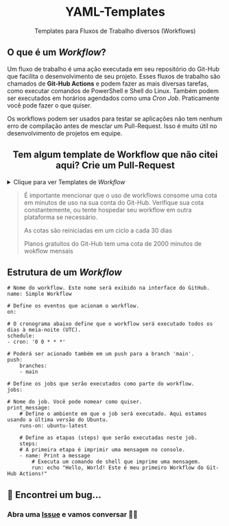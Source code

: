 <h1 align=center> YAML-Templates</h1>
<p align=center>Templates para Fluxos de Trabalho diversos (Workflows)</p>

## O que é um _Workflow_?
Um fluxo de trabalho é uma ação executada em seu repositório do Git-Hub que facilita o desenvolvimento de seu projeto. 
Esses fluxos de trabalho são chamados de **Git-Hub Actions** e podem fazer as mais diversas tarefas, como executar comandos de PowerShell e Shell do Linux. Também podem ser executados em horários agendados como uma _Cron Job_. Praticamente você pode fazer o que quiser.

Os workflows podem ser usados para testar se aplicações não tem nenhum erro de compilação antes de mesclar um Pull-Request. Isso é muito útil no desenvolvimento de projetos em equipe.
<h2 align=center>Tem algum template de Workflow que não citei aqui? Crie um Pull-Request</h2>

<details><summary>Clique para ver Templates de <i>Workflow</i></summary>

- ### [Build de aplicação Flutter para Android](https://github.com/ThiagoSousa81/YAML-Templates/blob/main/android%20Flutter%20project.yml)
- ### [Build de aplicação Flutter para IOS](https://github.com/ThiagoSousa81/YAML-Templates/blob/main/ios%20Flutter%20project.yml)
- ### [Build de aplicação Ionic para Android](https://github.com/ThiagoSousa81/YAML-Templates/blob/main/android%20Ionic%20project.yml)
- ### [Build de aplicação Ionic para IOS](https://github.com/ThiagoSousa81/YAML-Templates/blob/main/ios%20Ionic%20project.yml)
- ### [Deploy de arquivos por FTP](https://github.com/ThiagoSousa81/YAML-Templates/blob/main/deploy%20FTP.yml)
- ### [Build de Aplicações .NET C#](https://github.com/ThiagoSousa81/YAML-Templates/blob/main/desktop%20.NET%20Core.yml)
- ### [Build de Aplicações C com GCC](https://github.com/ThiagoSousa81/YAML-Templates/blob/main/desktop%20GCC.yml)
- ### [Build de Projetos do Raspberry Pi Pico com Pico SDK](https://github.com/ThiagoSousa81/YAML-Templates/blob/main/RaspberryPi%20Pico%20W%20Pico%20SDK.yml) 
- ### [Personalizar um botão de arrecadação de fundos no seu repositório ](https://github.com/ThiagoSousa81/YAML-Templates/blob/main/FUNDING.yml)
- ### [Gerar binário executável de script Shell](https://github.com/ThiagoSousa81/YAML-Templates/blob/main/desktop%20sh%20to%20BIN.yml)
- ### [Gerar executável de script do PowerShell](https://github.com/ThiagoSousa81/YAML-Templates/blob/main/desktop%20ps1%20to%20exe.yml)

</details>

> É importante mencionar que o uso de workflows consome uma cota em minutos de uso na sua conta do Git-Hub. Verifique sua cota constantemente, ou tente hospedar seu workflow em outra plataforma se necessário. 
>
> As cotas são reiniciadas em um ciclo a cada 30 dias
>
> Planos gratuitos do Git-Hub tem uma cota de 2000 minutos de wokflow mensais

## Estrutura de um _Workflow_

    # Nome do workflow. Este nome será exibido na interface do GitHub.
    name: Simple Workflow

    # Define os eventos que acionam o workflow.
    on:

    # O cronograma abaixo define que o workflow será executado todos os dias à meia-noite (UTC).
    schedule:
    - cron: '0 0 * * *'

    # Poderá ser acionado também em um push para a branch 'main'.
    push:
        branches:
        - main

    # Define os jobs que serão executados como parte do workflow.
    jobs:
    
    # Nome do job. Você pode nomear como quiser.
    print_message:
        # Define o ambiente em que o job será executado. Aqui estamos usando a última versão do Ubuntu.
        runs-on: ubuntu-latest

        # Define as etapas (steps) que serão executadas neste job.
        steps:
        # A primeira etapa é imprimir uma mensagem no console.
        - name: Print a message
            # Executa um comando de shell que imprime uma mensagem.
            run: echo "Hello, World! Este é meu primeiro Workflow do Git-Hub Actions!"

## 🐞 Encontrei um bug...
### Abra uma [Issue](https://github.com/ThiagoSousa81/YAML-Templates/issues/new) e vamos conversar 🧑‍💻